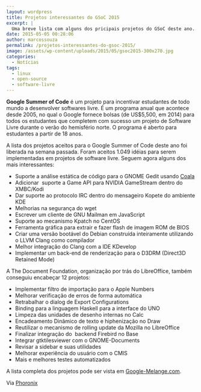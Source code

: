 ```yaml
---
layout: wordpress
title: Projetos interessantes do GSoC 2015
excerpt: |
  Uma breve lista com alguns dos pricipais projetos do GSoC deste ano.
date: 2015-05-05 00:28:06
author: marcossouza
permalink: /projetos-interessantes-do-gsoc-2015/
image: /assets/wp-content/uploads/2015/05/gsoc2015-300x270.jpg
categories:
  - Notícias
tags:
  - linux
  - open-source
  - software-livre
---
```


<b>Google Summer of Code</b> é um projeto para incentivar estudantes de todo mundo a desenvolver softwares livre. É um programa anual que acontece desde 2005, no qual o Google fornece bolsas (de US$5,500, em 2014) para todos os estudantes que completem com sucesso um projeto de Software Livre durante o verão do hemisfério norte. O programa é aberto para estudantes a partir de 18 anos.

A lista dos projetos aceitos para o Google Summer of Code deste ano foi liberada na semana passada. Foram aceitos 1.049 idéias para serem implementadas em projetos de software livre. Seguem agora alguns dos mais interessantes:
<ul>
	<li>Suporte a análise estática de código para o GNOME Gedit usando <a href="https://wiki.gnome.org/Outreach/SummerOfCode/2015/Projects/UdayanTandon_coalaGUI" target="_blank">Coala</a></li>
	<li>Adicionar  suporte a Game API para NVIDIA GameStream dentro do XMBC/Kodi</li>
	<li>Dar suporte ao protocolo IRC dentro do mensageiro Kopete do ambiente KDE</li>
	<li>Melhorias na segurança do wget</li>
	<li>Escrever um cliente de GNU Mailman em JavaScript</li>
	<li>Suporte ao mecanismo Kpatch no CentOS</li>
	<li>Ferramenta gráfica para extrair e fazer flash de imagem ROM de BIOS</li>
	<li>Criar uma versão bootável do Debian construída inteiramente utilizando o LLVM Clang como compilador</li>
	<li>Melhor integração do Clang com a IDE KDevelop</li>
	<li>Implementar um back-end de renderização para o D3DRM (Direct3D Retained Mode)</li>
</ul>
A The Document Foundation, organização por trás do LibreOffice, também conseguiu encabeçar 12 projetos:
<ul>
	<li>Implementar filtro de importação para o Apple Numbers</li>
	<li>Melhorar verificação de erros de forma automática</li>
	<li>Retrabalhar o dialog de Export Configurations</li>
	<li>Binding para a linguagem Haskell para a interface do UNO</li>
	<li>Limpeza das unidades de desenho internas no Calc</li>
	<li>Encadeamento Dinâmico de texto e hiphenização no Draw</li>
	<li>Reutilizar o mecanismo de rolling update da Mozilla no LibreOffice</li>
	<li>Finalizar integração do  backend Firebird no Base</li>
	<li>Integrar gtktilesviewer com o GNOME-Documents</li>
	<li>Revisar a sidebar e suas utilidades</li>
	<li>Melhorar experiência do usuário com o CMIS</li>
	<li>Mais e melhores testes automatizados</li>
</ul>
A lista completa dos projetos pode ser vista em <a href="https://www.google-melange.com/gsoc/projects/list/google/gsoc2015">Google-Melange.com</a>.

Via <a href="http://www.phoronix.com/scan.php?page=news_item&amp;px=GSoC-2015-Interesting-Work" target="_blank">Phoronix</a>